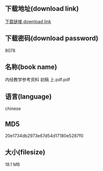 ## 下载地址(download link)
[下载链接 download link](https://voluble-croquembouche-d321dc.netlify.app/?s=%E5%86%85%E7%BB%8F%E6%95%99%E5%AD%A6%E5%8F%82%E8%80%83%E8%B5%84%E6%96%99+%E5%88%9D%E7%A8%BF+%E4%B8%8A.pdf)

## 下载密码(download password)
8078

## 名称(book name)
内经教学参考资料 初稿 上.pdf.pdf

## 语言(language)
chinese

## MD5
20e1734db2973e67d54d17180e5287f0

## 大小(filesize)
18.1 MB
